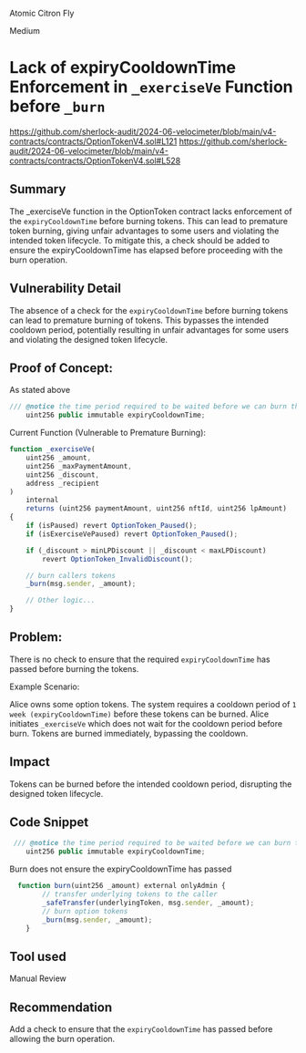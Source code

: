 Atomic Citron Fly

Medium

# Lack of expiryCooldownTime Enforcement in `_exerciseVe` Function before `_burn`

https://github.com/sherlock-audit/2024-06-velocimeter/blob/main/v4-contracts/contracts/OptionTokenV4.sol#L121
https://github.com/sherlock-audit/2024-06-velocimeter/blob/main/v4-contracts/contracts/OptionTokenV4.sol#L528

## Summary
The _exerciseVe function in the OptionToken contract lacks enforcement of the `expiryCooldownTime` before burning tokens. This can lead to premature token burning, giving unfair advantages to some users and violating the intended token lifecycle. To mitigate this, a check should be added to ensure the expiryCooldownTime has elapsed before proceeding with the burn operation.

## Vulnerability Detail
The absence of a check for the `expiryCooldownTime` before burning tokens can lead to premature burning of tokens. This bypasses the intended cooldown period, potentially resulting in unfair advantages for some users and violating the designed token lifecycle.

## Proof of Concept:

As stated above

```javascript
/// @notice the time period required to be waited before we can burn the tokens
    uint256 public immutable expiryCooldownTime;
```

Current Function (Vulnerable to Premature Burning):

```javascript
function _exerciseVe(
    uint256 _amount,
    uint256 _maxPaymentAmount,
    uint256 _discount,
    address _recipient
)
    internal
    returns (uint256 paymentAmount, uint256 nftId, uint256 lpAmount)
{
    if (isPaused) revert OptionToken_Paused();
    if (isExerciseVePaused) revert OptionToken_Paused();

    if (_discount > minLPDiscount || _discount < maxLPDiscount)
        revert OptionToken_InvalidDiscount();

    // burn callers tokens
    _burn(msg.sender, _amount);

    // Other logic...
}
```

## Problem:

There is no check to ensure that the required `expiryCooldownTime` has passed before burning the tokens.

Example Scenario:

Alice owns some option tokens.
The system requires a cooldown period of `1 week (expiryCooldownTime)` before these tokens can be burned.
Alice initiates `_exerciseVe` which does not wait for the cooldown period before burn.
Tokens are burned immediately, bypassing the cooldown.


## Impact
Tokens can be burned before the intended cooldown period, disrupting the designed token lifecycle.

## Code Snippet

```javascript
 /// @notice the time period required to be waited before we can burn the tokens
    uint256 public immutable expiryCooldownTime;
```
Burn does not ensure the expiryCooldownTime has passed

```javascript
  function burn(uint256 _amount) external onlyAdmin {
        // transfer underlying tokens to the caller
        _safeTransfer(underlyingToken, msg.sender, _amount);
        // burn option tokens
        _burn(msg.sender, _amount);
    }
```

## Tool used

Manual Review

## Recommendation
Add a check to ensure that the `expiryCooldownTime` has passed before allowing the burn operation.
